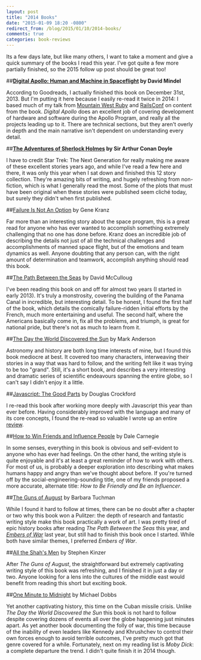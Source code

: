 ```yaml
---
layout: post
title: "2014 Books"
date: "2015-01-09 18:20 -0800"
redirect_from: /blog/2015/01/10/2014-books/
comments: true
categories: book-reviews
---
```

Its a few days late, but like many others, I want to take a moment and give a quick summary of the
books I read this year. I've got quite a few more partially finished, so the 2015 follow up post
should be great too!

##<strong>[Digital Apollo: Human and Machine in Spaceflight](https://www.goodreads.com/book/show/2422710.Digital_Apollo) by David Mindel</strong>

According to Goodreads, I actually finished this book on December 31st, 2013. But I'm putting it
here because I easily re-read it twice in 2014: I based much of my talk from [Mountain West Ruby](/talks/#apolloMWRC)
and [RailsConf](/talks/#apolloRailsConf) on content from the book. _Digital Apollo_ does an
excellent job of covering development of hardware and software during the Apollo Program, and really
all the projects leading up to it. There are technical sections, but they aren't overly in depth and
the main narrative isn't dependent on understanding every detail.

##<strong>[The Adventures of Sherlock Holmes](https://www.goodreads.com/book/show/20899335-the-adventures-of-sherlock-holmes) by Sir Arthur Conan Doyle</strong>

I have to credit Star Trek: The Next Generation for really making me aware of these excellent
stories years ago, and while I've read a few here and there, it was only this year when I sat down
and finished this 12 story collection. They're amazing bits of writing, and hugely refreshing from
non-fiction, which is what I generally read the most. Some of the plots that must have been original
when these stories were published seem cliché today, but surely they didn't when first published.


##[Failure Is Not An Option](https://www.goodreads.com/book/show/141499.Failure_is_not_an_Option) by Gene Kranz</strong>

Far more than an interesting story about the space program, this is a great read for anyone who has
ever wanted to accomplish something extremely challenging that no one has done before.  Kranz does
an incredible job of describing the details not just of all the technical challenges and
accomplishments of manned space flight, but of the emotions and team dynamics as well. Anyone
doubting that any person can, with the right amount of determination and teamwork, accomplish
anything should read this book.

##[The Path Between the Seas](https://www.goodreads.com/book/show/2372.The_Path_Between_the_Seas) by David McCulloug

I've been reading this book on and off for almost two years (I started in early 2013). It's truly a
monstrosity, covering the building of the Panama Canal in incredible, but interesting detail. To be
honest, I found the first half of the book, which details the comically failure-ridden initial efforts by
the French, much more entertaining and useful. The second half, where the Americans basically come
in, fix all the problems, and triumph, is great for national pride, but there's not as much to learn
from it.

##[The Day the World Discovered the Sun](https://www.goodreads.com/book/show/13237720-the-day-the-world-discovered-the-sun) by Mark Anderson

Astronomy and history are both long time interests of mine, but I found this book mediocre at best.
It covered too many characters, interweaving their stories in a way that was hard to follow, and the
writing felt like it was trying to be too "grand". Still, it's a short book, and describes a very
interesting and dramatic series of scientific endeavours spanning the entire globe, so I can't say I
didn't enjoy it a little.

##[Javascript: The Good Parts](https://www.goodreads.com/book/show/2998152-javascript) by Douglas Crockford

I re-read this book after working more deeply with Javascript this year than ever before. Having
considerably improved with the language and many of its core concepts, I found the re-read so
valuable I wrote up an entire [review](/blog/2014/07/06/javascript-the-good-parts-review/).

##[How to Win Friends and Influence People](https://www.goodreads.com/book/show/4865.How_to_Win_Friends_and_Influence_People) by Dale Carnegie

In some senses, everything in this book is obvious and self-evident to anyone who has ever had
feelings. On the other hand, the writing style is quite enjoyable and it's at least a great reminder
of how to work with others. For most of us, is probably a deeper exploration into describing what
makes humans happy and angry than we've thought about before. If you're turned off by the
social-engineering-sounding title, one of my friends proposed a more accurate, alternate title:
_How to Be Friendly and Be an Influencer_.


##[The Guns of August](https://www.goodreads.com/book/show/11366.The_Guns_of_August) by Barbara Tuchman

While I found it hard to follow at times, there can be no doubt after a chapter or two why this book
won a Pulitzer: the depth of research and fantastic writing style make this book practically a work
of art. I was pretty tired of epic history books after reading _The Path Between the Seas_ this
year, and <i>[Embers of War](https://www.goodreads.com/book/show/13155847-embers-of-war)</i> last
year, but still had to finish this book once I started. While both have similar themes, I preferred _Embers of War_.


##[All the Shah's Men](https://www.goodreads.com/book/show/46347.All_the_Shah_s_Men) by Stephen Kinzer

After _The Guns of August_, the straightforward but extremely captivating writing style of this book
was refreshing, and I finished it in just a day or two. Anyone looking for a lens into the cultures
of the middle east would benefit from reading this short but exciting book.

##[One Minute to Midnight](https://www.goodreads.com/book/show/2606779-one-minute-to-midnight) by Michael Dobbs

Yet another captivating history, this time on the Cuban missile crisis. Unlike _The Day the World
Discovered the Sun_ this book is not hard to follow despite covering dozens of events all over the
globe happening just minutes apart. As yet another book documenting the folly of war, this time
because of the inability of even leaders like Kennedy and Khrushchev to control their own forces
enough to avoid terrible outcomes, I've pretty much got that genre covered for a while. Fortunately,
next on my reading list is _Moby Dick_: a complete departure the trend. I didn't quite finish it in
2014 though.
